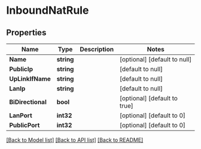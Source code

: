 # InboundNatRule

## Properties
Name | Type | Description | Notes
------------ | ------------- | ------------- | -------------
**Name** | **string** |  | [optional] [default to null]
**PublicIp** | **string** |  | [default to null]
**UpLinkIfName** | **string** |  | [default to null]
**LanIp** | **string** |  | [default to null]
**BiDirectional** | **bool** |  | [optional] [default to true]
**LanPort** | **int32** |  | [optional] [default to 0]
**PublicPort** | **int32** |  | [optional] [default to 0]

[[Back to Model list]](../README.md#documentation-for-models) [[Back to API list]](../README.md#documentation-for-api-endpoints) [[Back to README]](../README.md)


